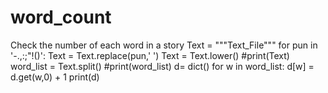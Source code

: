 # word_count
Check the number of each word in a story
Text = """Text_File"""
for pun in '-.,\:;"!()':
    Text = Text.replace(pun,' ')
Text = Text.lower()
#print(Text)
word_list = Text.split()
#print(word_list)
d= dict()
for w in word_list:
    d[w] = d.get(w,0) + 1
print(d)
